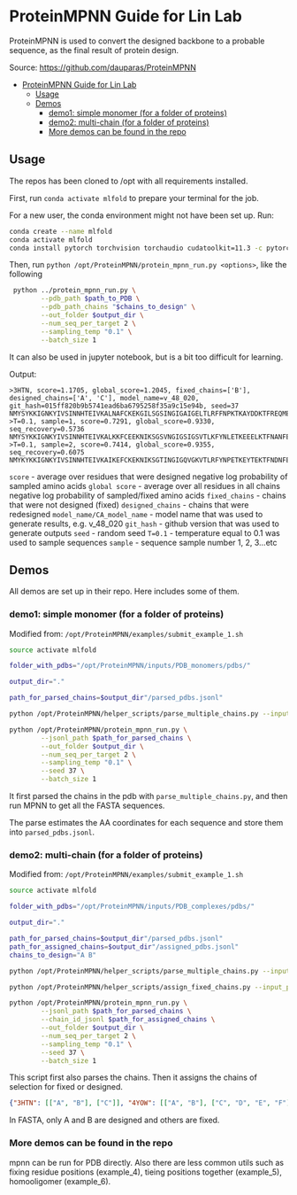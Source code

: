  # ProteinMPNN Guide for Lin Lab
ProteinMPNN is used to convert the designed backbone to a probable sequence, as the final result of protein design.

Source: https://github.com/dauparas/ProteinMPNN

- [ProteinMPNN Guide for Lin Lab](#proteinmpnn-guide-for-lin-lab)
  - [Usage](#usage)
  - [Demos](#demos)
    - [demo1: simple monomer (for a folder of proteins)](#demo1-simple-monomer-for-a-folder-of-proteins)
    - [demo2: multi-chain (for a folder of proteins)](#demo2-multi-chain-for-a-folder-of-proteins)
    - [More demos can be found in the repo](#more-demos-can-be-found-in-the-repo)


## Usage

The repos has been cloned to /opt with all requirements installed.

First, run `conda activate mlfold` to prepare your terminal for the job.

For a new user, the conda environment might not have been set up. Run:

```bash
conda create --name mlfold
conda activate mlfold
conda install pytorch torchvision torchaudio cudatoolkit=11.3 -c pytorch
```

Then, run `python /opt/ProteinMPNN/protein_mpnn_run.py <options>`, like the following

```bash
 python ../protein_mpnn_run.py \
        --pdb_path $path_to_PDB \
        --pdb_path_chains "$chains_to_design" \
        --out_folder $output_dir \
        --num_seq_per_target 2 \
        --sampling_temp "0.1" \
        --batch_size 1
```

It can also be used in jupyter notebook, but is a bit too difficult for learning.

Output:

```
>3HTN, score=1.1705, global_score=1.2045, fixed_chains=['B'], designed_chains=['A', 'C'], model_name=v_48_020, git_hash=015ff820b9b5741ead6ba6795258f35a9c15e94b, seed=37
NMYSYKKIGNKYIVSINNHTEIVKALNAFCKEKGILSGSINGIGAIGELTLRFFNPKTKAYDDKTFREQMEISNLTGNISSMNEQVYLHLHITVGRSDYSALAGHLLSAIQNGAGEFVVEDYSERISRTYNPDLGLNIYDFER/NMYSYKKIGNKYIVSINNHTEIVKALNAFCKEKGILSGSINGIGAIGELTLRFFNPKTKAYDDKTFREQMEISNLTGNISSMNEQVYLHLHITVGRSDYSALAGHLLSAIQNGAGEFVVEDYSERISRTYNPDLGLNIYDFER
>T=0.1, sample=1, score=0.7291, global_score=0.9330, seq_recovery=0.5736
NMYSYKKIGNKYIVSINNHTEIVKALKKFCEEKNIKSGSVNGIGSIGSVTLKFYNLETKEEELKTFNANFEISNLTGFISMHDNKVFLDLHITIGDENFSALAGHLVSAVVNGTCELIVEDFNELVSTKYNEELGLWLLDFEK/NMYSYKKIGNKYIVSINNHTDIVTAIKKFCEDKKIKSGTINGIGQVKEVTLEFRNFETGEKEEKTFKKQFTISNLTGFISTKDGKVFLDLHITFGDENFSALAGHLISAIVDGKCELIIEDYNEEINVKYNEELGLYLLDFNK
>T=0.1, sample=2, score=0.7414, global_score=0.9355, seq_recovery=0.6075
NMYKYKKIGNKYIVSINNHTEIVKAIKEFCKEKNIKSGTINGIGQVGKVTLRFYNPETKEYTEKTFNDNFEISNLTGFISTYKNEVFLHLHITFGKSDFSALAGHLLSAIVNGICELIVEDFKENLSMKYDEKTGLYLLDFEK/NMYKYKKIGNKYVVSINNHTEIVEALKAFCEDKKIKSGTVNGIGQVSKVTLKFFNIETKESKEKTFNKNFEISNLTGFISEINGEVFLHLHITIGDENFSALAGHLLSAVVNGEAILIVEDYKEKVNRKYNEELGLNLLDFNL
```

  `score` - average over residues that were designed negative log probability of sampled amino acids
  `global score` - average over all residues in all chains negative log probability of sampled/fixed amino acids
  `fixed_chains` - chains that were not designed (fixed)
  `designed_chains` - chains that were redesigned
  `model_name/CA_model_name` - model name that was used to generate results, e.g. v_48_020
  `git_hash` - github version that was used to generate outputs
  `seed` - random seed
  `T=0.1` - temperature equal to 0.1 was used to sample sequences
  `sample` - sequence sample number 1, 2, 3...etc



## Demos

All demos are set up in their repo. Here includes some of them.

### demo1: simple monomer (for a folder of proteins)

Modified from: `/opt/ProteinMPNN/examples/submit_example_1.sh`

```bash
source activate mlfold

folder_with_pdbs="/opt/ProteinMPNN/inputs/PDB_monomers/pdbs/"

output_dir="."

path_for_parsed_chains=$output_dir"/parsed_pdbs.jsonl"

python /opt/ProteinMPNN/helper_scripts/parse_multiple_chains.py --input_path=$folder_with_pdbs --output_path=$path_for_parsed_chains

python /opt/ProteinMPNN/protein_mpnn_run.py \
        --jsonl_path $path_for_parsed_chains \
        --out_folder $output_dir \
        --num_seq_per_target 2 \
        --sampling_temp "0.1" \
        --seed 37 \
        --batch_size 1

```

It first parsed the chains in the pdb with `parse_multiple_chains.py`, and then run MPNN to get all the FASTA sequences.

The parse estimates the AA coordinates for each sequence and store them into `parsed_pdbs.jsonl`.

### demo2: multi-chain (for a folder of proteins)

Modified from: `/opt/ProteinMPNN/examples/submit_example_1.sh`

```bash
source activate mlfold

folder_with_pdbs="/opt/ProteinMPNN/inputs/PDB_complexes/pdbs/"

output_dir="."

path_for_parsed_chains=$output_dir"/parsed_pdbs.jsonl"
path_for_assigned_chains=$output_dir"/assigned_pdbs.jsonl"
chains_to_design="A B"

python /opt/ProteinMPNN/helper_scripts/parse_multiple_chains.py --input_path=$folder_with_pdbs --output_path=$path_for_parsed_chains

python /opt/ProteinMPNN/helper_scripts/assign_fixed_chains.py --input_path=$path_for_parsed_chains --output_path=$path_for_assigned_chains --chain_list "$chains_to_design"

python /opt/ProteinMPNN/protein_mpnn_run.py \
        --jsonl_path $path_for_parsed_chains \
        --chain_id_jsonl $path_for_assigned_chains \
        --out_folder $output_dir \
        --num_seq_per_target 2 \
        --sampling_temp "0.1" \
        --seed 37 \
        --batch_size 1
```

This script first also parses the chains. Then it assigns the chains of selection for fixed or designed.

```json
{"3HTN": [["A", "B"], ["C"]], "4YOW": [["A", "B"], ["C", "D", "E", "F"]]}
```

In FASTA, only A and B are designed and others are fixed.

### More demos can be found in the repo

mpnn can be run for PDB directly. Also there are less common utils such as fixing residue positions (example_4), tieing positions together (example_5), homooligomer (example_6).
